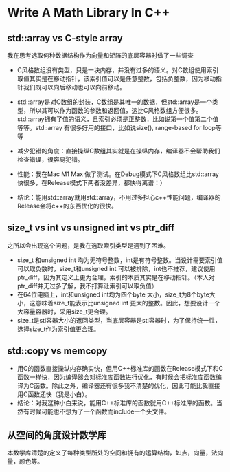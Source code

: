 # Write A Math Library In C++



## std::array vs C-style array

我在思考选取何种数据结构作为向量和矩阵的底层容器时做了一些调查

* C风格数组没有类型，只是一块内存，并没有过多的语义。对C数组使用索引取值其实是在移动指针，该索引值可以是任意整数，包括负整数，因为移动指针我们既可以向后移动也可以向前移动。

* std::array是对C数组的封装，C数组是其唯一的数据，但std::array是一个类型，所以其可以作为函数的参数和返回值，这比C风格数组方便很多。std::array拥有了值的语义，且索引必须是正整数，比如说第一个值第二个值等等。std::array 有很多好用的接口，比如说size(), range-based for loop等等
* 减少犯错的角度：直接操纵C数组其实就是在操纵内存，编译器不会帮助我们检查错误，很容易犯错。
* 性能：我在Mac M1 Max 做了测试。在Debug模式下C风格数组比std::array快很多，在Release模式下两者没差异，都快得离谱：）
* 结论：能用std::array就用std::array，不用过多担心c++性能问题，编译器的Release会将c++的东西优化的很快。

## size_t vs int vs unsigned int vs ptr_diff

之所以会出现这个问题，是我在选取索引类型是遇到了困难。

* size_t 和unsigned int 均为无符号整数，int是有符号整数。当设计需要索引值可以取负数时，size_t和unsigned int 可以被排除，int也不推荐，建议使用ptr_diff，因为其定义上更为合理，索引的本质其实是在移动指针。（本人对ptr_diff并无过多了解，我不打算让索引可以取负值）
* 在64位电脑上，int和unsigned int均为四个byte 大小，size_t为8个byte大小，这意味着size_t能表示比unsigned int 更大的整数。因此，想要设计一个大容量容器时，采用size_t更合理。
* size_t是stl容器大小的返回类型，当底层容器是stl容器时，为了保持统一性，选择size_t作为索引值更合理。



## std::copy vs memcopy

* 用C的函数直接操纵内存确实快，但用C++标准库的函数在Release模式下和C函数一样快，因为编译器会对标准库函数进行优化，有时候会把标准库函数编译为C函数。除此之外，编译器还有很多我不清楚的优化，因此可能比我直接用C函数还快（我是小白）。
* 结论：对我这种小白来说，能用C++标准库的函数就用C++标准库的函数。当然有时候可能也不想为了一个函数而include一个头文件。

## 从空间的角度设计数学库

本数学库清楚的定义了每种类型所处的空间和拥有的运算结构，如点，向量，法向量，颜色等。